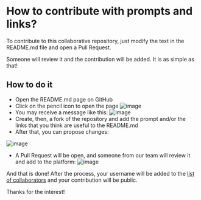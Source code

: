 # How to contribute with prompts and links?

To contribute to this collaborative repository, just modify the text in the README.md file and open a Pull Request. 

Someone will review it and the contribution will be added. It is as simple as that! 

## How to do it
* Open the README.md page on GitHub
* Click on the pencil icon to open the page
![image](https://user-images.githubusercontent.com/7917951/228620484-56cbeb4c-cb75-4e31-9394-a0b8ba98c39c.png)
* You may receive a message like this: 
![image](https://user-images.githubusercontent.com/7917951/228620677-9fd07af4-fc80-421f-9c91-3acbc5461837.png)
* Create, then, a fork of the repository and add the prompt and/or the links that you think are useful to the README.md
* After that, you can propose changes: 

![image](https://user-images.githubusercontent.com/7917951/228620960-fc39b4ea-c0fb-49a0-826b-e7b08cfcb832.png)
 
* A Pull Request will be open, and someone from our team will review it and add to the platform: 
![image](https://user-images.githubusercontent.com/7917951/228621163-b9553195-c270-4b67-9bdb-fc4cc5e590f7.png)

And that is done! After the process, your username will be added to the [list of collaborators](https://github.com/csbl-br/awesome-compbio-chatgpt/graphs/contributors) and your contribution will be public.

Thanks for the interest!
